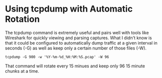 # Using tcpdump with Automatic Rotation

The tcpdump command is extremely useful and pairs well with tools like Wireshark for quickly viewing and parsing captures. What I didn't know is that it could be configured to automatically dump traffic at a given interval in seconds (-G) as well as keep only a certain number of those files (-W).

`tcpdump -G 900 -w '%Y-%m-%d_%H:%M:%S.pcap' -W 96`

That command will rotate every 15 minues and keep only 96 15 minute chunks at a time.

